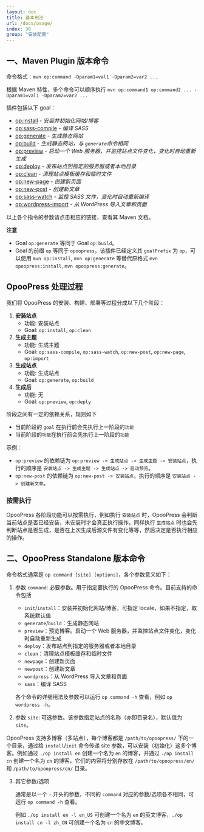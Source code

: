 ```yaml
---
layout: doc
title: 基本用法
url: /docs/usage/
index: 30
group: "安装配置"
---
```


## 一、Maven Plugin 版本命令
 
命令格式：`mvn op:command -Dparam1=val1 -Dparam2=var2 ...`

根据 Maven 特性，多个命令可以顺序执行 `mvn op:command1 op:command2 ... -Dparam1=val1 -Dparam2=var2 ...`

插件包括以下 goal：

- [op:install](/maven-site/opoopress-maven-plugin/install-mojo.html) - *安装并初始化网站/博客*
- [op:sass-compile](/maven-site/opoopress-maven-plugin/sass-compile-mojo.html) - *编译 SASS*
- [op:generate](/maven-site/opoopress-maven-plugin/generate-mojo.html) - *生成静态网站*
- [op:build](/maven-site/opoopress-maven-plugin/build-mojo.html) - *生成静态网站，与 `generate`命令相同*
- [op:preview](/maven-site/opoopress-maven-plugin/preview-mojo.html) - *启动一个 Web 服务器，并监控站点文件变化，变化时自动重新生成*
- [op:deploy](/maven-site/opoopress-maven-plugin/deploy-mojo.html) - *发布站点到指定的服务器或者本地目录*
- [op:clean](/maven-site/opoopress-maven-plugin/clean-mojo.html) - *清理站点模板缓存和临时文件*
- [op:new-page](/maven-site/opoopress-maven-plugin/new-page-mojo.html) - *创建新页面*
- [op:new-post](/maven-site/opoopress-maven-plugin/new-post-mojo.html) - *创建新文章*
- [op:sass-watch](/maven-site/opoopress-maven-plugin/sass-watch-mojo.html) - *监控 SASS 文件，变化时自动重新编译*
- [op:wordpress-import](/maven-site/opoopress-maven-plugin/wordpress-import-mojo.html) - *从 WordPress 导入文章和页面*

以上各个指令的参数请点击相应的链接，查看其 Maven 文档。


**注意** 
- Goal `op:generate` 等同于 Goal `op:build`。
- Goal 的前缀 `op` 等同于 `opoopress`，该插件已经定义其 `goalPrefix` 为 `op`，可以使用 `mvn op:install`, `mvn op:generate` 等替代原格式 `mvn opoopress:install`, `mvn opoopress:generate`。


## OpooPress 处理过程

我们将 OpooPress 的安装、构建、部署等过程分成以下几个阶段：

1. **安装站点**  
	- 功能: 安装站点
	- Goal: `op:install`, `op:clean`
2. **生成主题**
	- 功能: 生成主题
	- Goal: `op:sass-compile`, `op:sass-watch`, `op:new-post`, `op:new-page`, `op:import`
3. **生成站点**
	- 功能: 生成站点
	- Goal: `op:generate`, `op:build`
4. **生成后**
	- 功能: 无
	- Goal: `op:preview`, `op:deply`

阶段之间有一定的依赖关系，规则如下
- 当前阶段的 `goal` 在执行前会先执行上一阶段的`功能`
- 当前阶段的`功能`在执行前会先执行上一阶段的`功能`

示例：
- `op:preview` 的依赖链为 `op:preview -> 生成站点 -> 生成主题 -> 安装站点`，执行的顺序是 `安装站点 -> 生成主题 -> 生成站点 -> 启动预览`。
- `op:new-post` 的依赖链为 `op:new-post -> 安装站点`，执行的顺序是 `安装站点 -> 创建新文章`。


<div class='note'>
 <h3>按需执行</h3>
  <p>OpooPress 各阶段功能可以按需执行，例如执行 <code>安装站点</code> 时，OpooPress 会判断当前站点是否已经安装，未安装时才会真正执行操作。同样执行 <code>生成站点</code> 时也会先判断站点是否生成，是否在上次生成后源文件有变化等等，然后决定是否执行相应的操作。</p>
</div>



## 二、OpooPress Standalone 版本命令

命令格式通常是 `op command [site] [options]`，各个参数意义如下：

1. 参数 `command`: 必要参数。用于指定要执行的 OpooPress 命令。目前支持的命令包括 
	* `init`/`install`：安装并初始化网站/博客，可指定 locale，如果不指定，取系统默认值
	* `generate`/`build`：生成静态网站
	* `preview`：预览博客。启动一个 Web 服务器，并监控站点文件变化，变化时自动重新生成
	* `deploy`：发布站点到指定的服务器或者本地目录
	* `clean`：清理站点模板缓存和临时文件
	* `newpage`：创建新页面
	* `newpost`：创建新文章
	* `wordpress`：从 WordPress 导入文章和页面
	* `sass`：编译 SASS
   
   各个命令的详细用法及参数可以运行 `op command -h` 查看，例如 `op wordpress -h`。

2. 参数 `site`: 可选参数。该参数指定站点的名称（亦即目录名），默认值为 `site`。
  
  OpooPress 支持多博客（多站点），每个博客都是 `/path/to/opoopress/` 下的一个目录，通过给 `install`/`init` 命令传递 site 参数，可以安装（初始化）这多个博客。例如通过 `./op install en` 创建一个名为 `en` 的博客，并通过 `./op install cn` 创建一个名为 `cn` 的博客，它们的内容将分别存放在 `/path/to/opoopress/en/` 和 `/path/to/opoopress/cn/` 目录。
 
3. 其它参数/选项

   通常是以一个 `-` 开头的参数，不同的 `command` 对应的参数/选项各不相同，可运行 `op command -h` 查看。

   例如 `./op install en -l en_US` 可创建一个名为 `en` 的英文博客，`./op install cn -l zh_CN` 可创建一个名为 `cn` 的中文博客。

